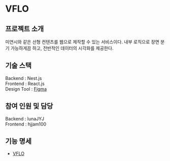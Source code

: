 # VFLO

## 프로젝트 소개

미연시와 같은 선형 컨텐츠를 웹으로 제작할 수 있는 서비스이다.
내부 로직으로 장면 분기 가능하게끔 하고,
전반적인 데이터의 시각화를 제공한다.

## 기술 스택

Backend : Nest.js  
Frontend : React.js  
Design Tool : [Figma](https://www.figma.com/file/IScJK54wGCyxaAEMM0sOuw/VFLO?node-id=0%3A1)

## 참여 인원 및 담당

Backend : lunaJYJ  
Frontend : hjjam100

## 기능 명세

- [VFLO](./feature.md)
